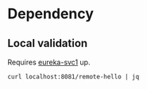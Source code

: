 # Dependency
## Local validation
Requires [eureka-svc1](../eureka-svc1/README.md) up.

```
curl localhost:8081/remote-hello | jq
```